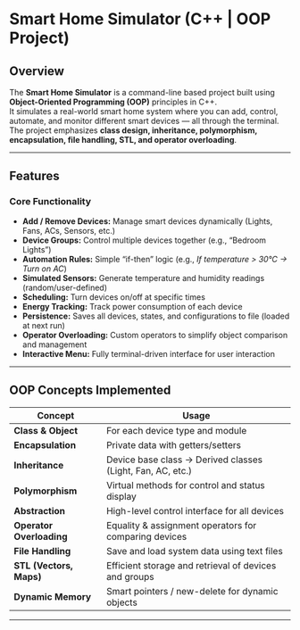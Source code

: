 # Smart Home Simulator (C++ | OOP Project)

## Overview
The **Smart Home Simulator** is a command-line based project built using **Object-Oriented Programming (OOP)** principles in C++.  
It simulates a real-world smart home system where you can add, control, automate, and monitor different smart devices — all through the terminal.  
The project emphasizes **class design, inheritance, polymorphism, encapsulation, file handling, STL, and operator overloading**.

---

## Features
### Core Functionality
- **Add / Remove Devices:** Manage smart devices dynamically (Lights, Fans, ACs, Sensors, etc.)
- **Device Groups:** Control multiple devices together (e.g., “Bedroom Lights”)
- **Automation Rules:** Simple “if-then” logic (e.g., *If temperature > 30°C → Turn on AC*)
- **Simulated Sensors:** Generate temperature and humidity readings (random/user-defined)
- **Scheduling:** Turn devices on/off at specific times
- **Energy Tracking:** Track power consumption of each device
- **Persistence:** Saves all devices, states, and configurations to file (loaded at next run)
- **Operator Overloading:** Custom operators to simplify object comparison and management
- **Interactive Menu:** Fully terminal-driven interface for user interaction

---

## OOP Concepts Implemented
| Concept | Usage |
|----------|--------|
| **Class & Object** | For each device type and module |
| **Encapsulation** | Private data with getters/setters |
| **Inheritance** | Device base class → Derived classes (Light, Fan, AC, etc.) |
| **Polymorphism** | Virtual methods for control and status display |
| **Abstraction** | High-level control interface for all devices |
| **Operator Overloading** | Equality & assignment operators for comparing devices |
| **File Handling** | Save and load system data using text files |
| **STL (Vectors, Maps)** | Efficient storage and retrieval of devices and groups |
| **Dynamic Memory** | Smart pointers / new-delete for dynamic objects |

---